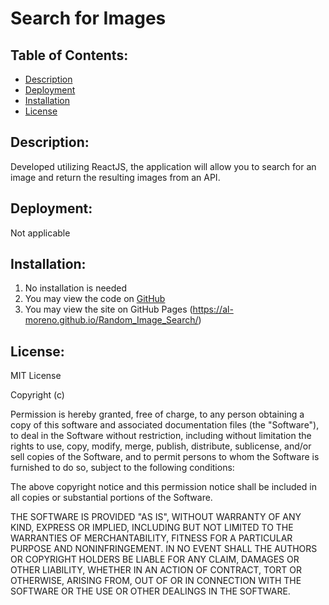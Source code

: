 

# Search for Images

## Table of Contents:
- [Description](#Description)
- [Deployment](#Deployment)
- [Installation](#Installation)
- [License](#License)

## Description: 

Developed utilizing ReactJS, the application will allow you to search for an image and return the resulting images from an API.


## Deployment:

Not applicable



## Installation:

1. No installation is needed
2. You may view the code on [GitHub](https://github.com/al-moreno/Random_Image_Search)
3. You may view the site on GitHub Pages (https://al-moreno.github.io/Random_Image_Search/)


## License:

MIT License

Copyright (c)

Permission is hereby granted, free of charge, to any person obtaining a copy of this software and associated documentation files (the "Software"), to deal in the Software without restriction, including without limitation the rights to use, copy, modify, merge, publish, distribute, sublicense, and/or sell copies of the Software, and to permit persons to whom the Software is furnished to do so, subject to the following conditions:

The above copyright notice and this permission notice shall be included in all copies or substantial portions of the Software.

THE SOFTWARE IS PROVIDED "AS IS", WITHOUT WARRANTY OF ANY KIND, EXPRESS OR IMPLIED, INCLUDING BUT NOT LIMITED TO THE WARRANTIES OF MERCHANTABILITY, FITNESS FOR A PARTICULAR PURPOSE AND NONINFRINGEMENT. IN NO EVENT SHALL THE AUTHORS OR COPYRIGHT HOLDERS BE LIABLE FOR ANY CLAIM, DAMAGES OR OTHER LIABILITY, WHETHER IN AN ACTION OF CONTRACT, TORT OR OTHERWISE, ARISING FROM, OUT OF OR IN CONNECTION WITH THE SOFTWARE OR THE USE OR OTHER DEALINGS IN THE SOFTWARE.